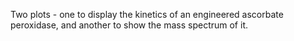 Two plots - one to display the kinetics of an engineered ascorbate peroxidase, and another to show the mass spectrum of it. 


